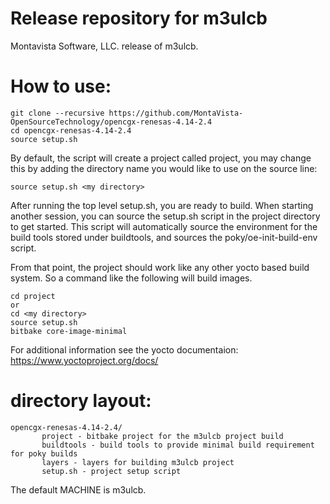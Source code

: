 # Release repository for m3ulcb

Montavista Software, LLC. release of m3ulcb. 

How to use:
==========
```
git clone --recursive https://github.com/MontaVista-OpenSourceTechnology/opencgx-renesas-4.14-2.4
cd opencgx-renesas-4.14-2.4
source setup.sh
```

By default, the script will create a project called project, you may change this
by adding the directory name you would like to use on the source line:

```
source setup.sh <my directory>
```

After running the top level setup.sh, you are ready to build. When starting
another session, you can source the setup.sh script in the project directory
to get started. This script will automatically source the environment for
the build tools stored under buildtools, and sources the 
poky/oe-init-build-env script.

From that point, the project should work like any other yocto based build system. So
a command like the following will build images.

```
cd project
or
cd <my directory>
source setup.sh
bitbake core-image-minimal 
```

For additional information see the yocto documentaion: https://www.yoctoproject.org/docs/

directory layout:
================
```
opencgx-renesas-4.14-2.4/
       project - bitbake project for the m3ulcb project build
       buildtools - build tools to provide minimal build requirement for poky builds
       layers - layers for building m3ulcb project
       setup.sh - project setup script  
```

The default MACHINE is m3ulcb.
